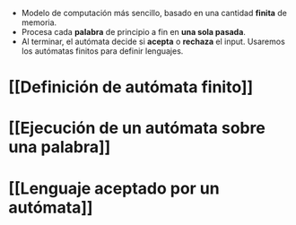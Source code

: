 * Modelo de computación más sencillo, basado en una cantidad **finita** de memoria.
* Procesa cada **palabra** de principio a fin en **una sola pasada**.
* Al terminar, el autómata decide si **acepta** o **rechaza** el input.
Usaremos los autómatas finitos para definir lenguajes.
# [[Definición de autómata finito]]
# [[Ejecución de un autómata sobre una palabra]]
# [[Lenguaje aceptado por un autómata]]
